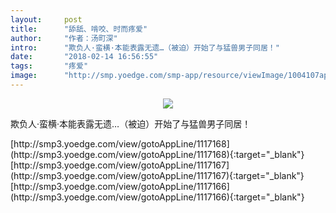 ```yaml
---
layout:     post
title:      "舔舐、啃咬、时而疼爱"
author:     "作者：汤町深"
intro:      "欺负人·蛮横·本能表露无遗…（被迫）开始了与猛兽男子同居！"
date:       "2018-02-14 16:56:55"
tags:       "疼爱"
image:      "http://smp.yoedge.com/smp-app/resource/viewImage/1004107appline.png"
---
```

<div style="text-align: center">
<p><img src="http://smp.yoedge.com/smp-app/resource/viewImage/1004107appline.png"/></p>
</div>
<p class="post-meta">
<span>欺负人·蛮横·本能表露无遗…（被迫）开始了与猛兽男子同居！</span>
</p>
[http://smp3.yoedge.com/view/gotoAppLine/1117168](http://smp3.yoedge.com/view/gotoAppLine/1117168){:target="_blank"}
[http://smp3.yoedge.com/view/gotoAppLine/1117167](http://smp3.yoedge.com/view/gotoAppLine/1117167){:target="_blank"}
[http://smp3.yoedge.com/view/gotoAppLine/1117166](http://smp3.yoedge.com/view/gotoAppLine/1117166){:target="_blank"}


